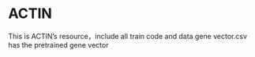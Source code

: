 # ACTIN
This is ACTIN’s resource，include all train code and data
gene vector.csv has the pretrained gene vector



